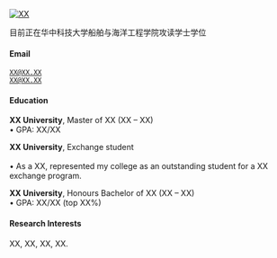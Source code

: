 [![XX](https://img.shields.io/badge/XX-github-blue?logo=github)](https://github.com/XX)

目前正在华中科技大学船舶与海洋工程学院攻读学士学位
#### Email  
<code>XX@XX.XX</code>  
<code>XX@XX.XX</code>

#### Education  
**XX University**, Master of XX (XX – XX)  
• GPA: XX/XX  

**XX University**, Exchange student <br>  
• As a XX, represented my college as an outstanding student for a XX exchange program.  

**XX University**, Honours Bachelor of XX (XX – XX)  
• GPA: XX/XX (top XX%)  

#### Research Interests  
XX, XX, XX, XX.

